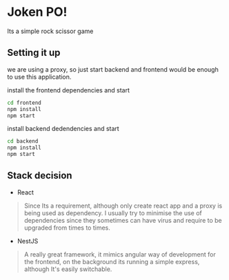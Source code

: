 # Joken PO!

Its a simple rock scissor game

## Setting it up
we are using a proxy, so just start backend and frontend would be enough to use this application. 

install the frontend dependencies and start
```bash
cd frontend
npm install
npm start
```

install backend dedendencies and start
```bash
cd backend
npm install
npm start
```
## Stack decision
- React
> Since Its a requirement, although only create react app and a proxy is being used as dependency. 
> I usually try to minimise the use of dependencies since they sometimes can have virus and require to be upgraded from times to times.
- NestJS
> A really great framework, it mimics angular way of development for the frontend, on the background its running a simple express, 
> although It's easily switchable.

